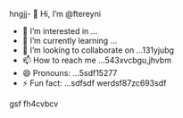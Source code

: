 hngjj- 👋 Hi, I’m @ftereyni
- 👀 I’m interested in ...
- 🌱 I’m currently learning ...
- 💞️ I’m looking to collaborate on ...131yjubg
- 📫 How to reach me ...543xvcbgu,jhvbm
- 😄 Pronouns: ...5sdf15277
- ⚡ Fun fact: ...sdfsdf
werdsf87zc693sdf
<!---sdfdfgsdfsdfw66363hng
ftereyni/ftereyni is a ✨ special ✨ repository becausgere its `README.md` (thi65s file) appears on your GitHub promghhgmfile.45bgbgh,j
You can click the Preview link to take a look at your uyuy.5jmjmj
--->
gsf
fh4cvbcv
